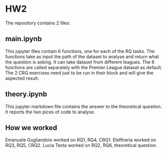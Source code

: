 # HW2
The repository contains 2 files:
## main.ipynb
This jupyter files contain 6 functions, one for each of the RQ tasks. The functions take as input the path of the dataset to analyse and return what the question is asking. It can take dataset from different leagues.
The 6 functions are called separately with the Premier League dataset as default.
The 2 CRQ exercises need just to be run in their block and will give the aspected result.

## theory.ipynb
This jupyter markdown file contains the answer to the theoretical question. It reports the two pices of code to analyse. 

## How we worked
Emanuele Gugliandolo worked on RQ1, RQ4, CRQ1.
Eleftheria  worked on RQ3, RQ5, CRQ2.
Lucia Testa worked on RQ2, RQ6, theoretical question.
